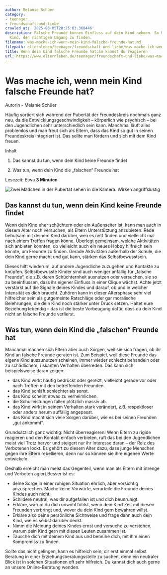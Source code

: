 ```yaml
---
author: Melanie Schüer
category:
- teenager
- freundschaft-und-liebe
crawled_at: '2025-03-05T20:25:03.368446'
description: Falsche Freunde können Einfluss auf dein Kind nehmen. So hilfst du deinem
  Kind, den richtigen Umgang zu finden.
filename: was-mache-ich-wenn-mein-kind-falsche-freunde-hat.md
filepath: elternleben/teenager/freundschaft-und-liebe/was-mache-ich-wenn-mein-kind-falsche-freunde-hat.md
title: Wenn dein Kind falsche Freunde hat:So kannst du reagieren
url: https://www.elternleben.de/teenager/freundschaft-und-liebe/was-mache-ich-wenn-mein-kind-falsche-freunde-hat/
---
```


#  Was mache ich, wenn mein Kind falsche Freunde hat?

Autorin - Melanie Schüer

Häufig sortiert sich während der Pubertät der Freundeskreis nochmals ganz neu,
da die Entwicklungsgeschwindigkeit – körperlich wie psychisch – bei den
Jugendlichen sehr unterschiedlich sein kann. Manchmal läuft alles problemlos
und man freut sich als Eltern, dass das Kind so gut in seinen Freundeskreis
integriert ist. Das sollte man fördern und sich mit dem Kind freuen.

Inhalt

1. Das kannst du tun, wenn dein Kind keine Freunde findet

2. Was tun, wenn dein Kind die „falschen“ Freunde hat

Lesezeit: Etwa **3 Minuten**

![Zwei Mädchen in der Pubertät sehen in die Kamera. Wirken
angriffslustig](/fileadmin/_processed_/4/6/csm_Ha__ufige_Fragen_Was_mache_ich__wenn_mein_Kind_falsche_Freunde_hat_shutterstock_1539514826_KLEIN_59fa1882f0.jpg)

##  Das kannst du tun, wenn dein Kind keine Freunde findet

Wenn dein Kind eher schüchtern oder ein Außenseiter ist, kann man auch in
diesem Alter noch versuchen, als Eltern Unterstützung anzubieten: Rede
behutsam mit deinem Kind darüber, wen es nett finden und vielleicht mal nach
einem Treffen fragen könne. Überlegt gemeinsam, welche Aktivitäten sich
anbieten könnten, ob vielleicht auch ein neues Hobby hilfreich sein könnte, um
Freunde zu finden. Gerade Aktivitäten außerhalb der Schule, die dein Kind
gerne macht und gut kann, stärken das Selbstbewusstsein.  
  
Dieses hilft wiederum, auf andere Jugendliche zuzugehen und Kontakte zu
knüpfen. Selbstbewusste Kinder sind auch weniger anfällig für „falsche
Freunde“, die z.B. deren Schüchternheit ausnutzen oder versuchen, sie so zu
beeinflussen, dass ihr eigener Einfluss in einer Clique wächst. Achte jetzt
verstärkt auf die Signale deines Kindes und darauf, ob und in welcher
Intensität es dich braucht. Zuhören kann in dieser Altersphase sehr viel
hilfreicher sein als gutgemeinte Ratschläge oder gar moralische Belehrungen,
die dein Kind noch stärker unter Druck setzen. Haltet eure Beziehung lebendig
– das ist die beste Vorbeugung dafür, dass du dein Kind nicht an falsche
Freunde verlierst.

##  Was tun, wenn dein Kind die „falschen“ Freunde hat

Manchmal machen sich Eltern aber auch Sorgen, weil sie sich fragen, ob ihr
Kind an falsche Freunde geraten ist. Zum Beispiel, weil diese Freunde das
eigene Kind auszunutzen scheinen, immer wieder schlecht behandeln oder zu
schädlichem, riskanten Verhalten überreden. Das kann sich beispielsweise daran
zeigen:

  * das Kind wirkt häufig bedrückt oder gereizt, vielleicht gerade vor oder nach Treffen mit den betreffenden Freunden.
  * das Kind schläft schlechter als sonst.
  * das Kind scheint etwas zu verheimlichen.
  * die Schulleistungen fallen plötzlich massiv ab.
  * das Kind wirkt in seinem Verhalten stark verändert, z.B. respektloser oder anders herum auffällig angepasst.
  * das Kind macht sich viele Sorgen darüber, wie es bei seinen Freunden „gut ankommt“.  
  
Grundsätzlich ganz wichtig: Nicht überreagieren! Wenn Eltern zu rigide
reagieren und den Kontakt einfach verbieten, ruft das bei den Jugendlichen
meist viel Trotz hervor und steigert nur ihr Interesse daran – der Reiz des
Verbotenen lockt. Es gehört zu diesem Alter dazu, dass junge Menschen gegen
ihre Eltern rebellieren, denn nur so können sie ihre eigenen Werte entwickeln.

Deshalb erreicht man meist das Gegenteil, wenn man als Eltern mit Strenge und
Verboten agiert.Besser ist es:

  * deine Sorge in einer ruhigen Situation ehrlich, aber vorsichtig anzusprechen. Mache keine Vorwürfe, verurteile die Freunde deines Kindes auch nicht.
  * Schildere neutral, was dir aufgefallen ist und dich beunruhigt.
  * Erkläre, warum du dich unwohl fühlst, wenn dein Kind Zeit mit diesen Freunden verbringt und, wovor du dein Kind gern bewahren willst.
  * Erkläre also deine persönliche Sichtweise und frage dann auch dein Kind, wie es selbst darüber denkt.
  * Nimm die Meinung deines Kindes ernst und versuche zu verstehen, warum dein Kind gern mit diesen Leuten zusammen ist.
  * Tausche dich mit deinem Kind aus und bemühe dich, mit ihm einen Kompromiss zu finden.

Sollte das nicht gelingen, kann es hilfreich sein, dir erst einmal selbst
Beratung in einer Erziehungsberatungsstelle zu suchen, denn ein neutraler
Blick ist in solchen Situationen oft sehr hilfreich. Du kannst dich auch gerne
an unsere Online-Beratung wenden.

